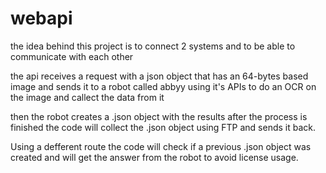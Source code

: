 # webapi

the idea behind this project is to connect 2 systems and to be able to communicate with each other

the api receives a request with a json object that has an 64-bytes based image and sends it to a robot called abbyy using it's APIs to do an OCR on the image and callect the data from it

then the robot creates a .json object with the results after the process is finished the code will collect the .json object using FTP and sends it back.

Using a defferent route the code will check if a previous .json object was created and will get the answer from the robot to avoid license usage.
